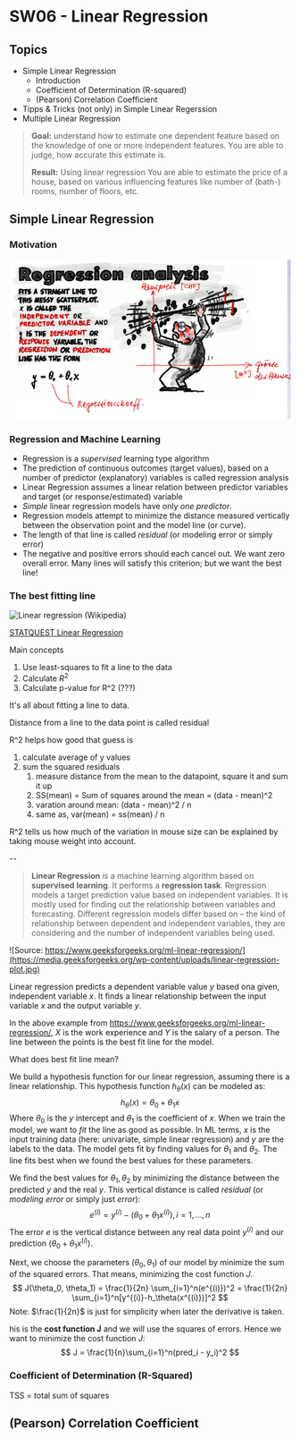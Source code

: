 # SW06 - Linear Regression

## Topics

* Simple Linear Regression
  * Introduction
  * Coefficient of Determination (R-squared)
  * (Pearson) Correlation Coefficient
* Tipps & Tricks (not only) in Simple Linear Regerssion
* Multiple Linear Regression

> **Goal:** understand how to estimate one dependent feature based on the knowledge of one or more independent features. You are able to judge, how accurate this estimate is.
>
> **Result:** Using linear regression You are able to estimate the price of a house, based on various influencing features like number of (bath-) rooms, number of floors, etc.



## Simple Linear Regression

### Motivation

![image-20200329120005366](assets/image-20200329120005366.png)

### Regression and Machine Learning

* Regression is a *supervised* learning type algorithm
* The prediction of continuous outcomes (target values), based on a number of predictor (explanatory) variables is called regression analysis
* Linear Regression assumes a linear relation between predictor variables and target (or response/estimated) variable
* *Simple* linear regression models have only *one predictor*.
* Regression models attempt to minimize the distance measured vertically between the observation point and the model line (or curve).
* The length of that line is called *residual* (or modeling error or simply error)
* The negative and positive errors should each cancel out. We want zero overall error. Many lines will satisfy this criterion; but we want the best line!

### The best fitting line

![Linear regression (Wikipedia)](https://upload.wikimedia.org/wikipedia/commons/thumb/3/3a/Linear_regression.svg/438px-Linear_regression.svg.png)

[STATQUEST Linear Regression](https://www.youtube.com/watch?v=nk2CQITm_eo)

Main concepts

1.  Use least-squares to fit a line to the data
2. Calculate $R^2$
3. Calculate p-value for R^2 (???)

It's all about fitting a line to data.

Distance from a line to the data point is called residual



R^2 helps how good that guess is

1. calculate average of y values
2. sum the squared residuals
   1. measure distance from the mean to the datapoint, square it and sum it up
   2. SS(mean) = Sum of squares around the mean = (data - mean)^2
   3. varation  around mean: (data - mean)^2 / n
   4. same as, var(mean) = ss(mean) / n



R^2 tells us how much of the variation in mouse size can be explained by taking mouse weight into account.



--

> **Linear Regression** is a machine learning algorithm based on **supervised learning**. It performs a **regression task**. Regression models a target prediction value based on independent variables. It is mostly used for finding out the relationship between variables and forecasting. Different regression models differ based on – the kind of relationship between dependent and independent variables, they are considering and the number of independent variables being used.

![Source: https://www.geeksforgeeks.org/ml-linear-regression/](https://media.geeksforgeeks.org/wp-content/uploads/linear-regression-plot.jpg)

Linear regression predicts a dependent variable value $y$  based ona given, independent variable $x$. It finds a linear relationship between the input variable $x$ and the output variable $y$.

In the above example from https://www.geeksforgeeks.org/ml-linear-regression/, $X$ is the work experience and $Y$ is the salary of a person. The line between the points is the best fit line for the model.

What does best fit line mean?

We build a hypothesis function for our linear regression, assuming there is a linear relationship. This hypothesis function $h_\theta(x)$ can be modeled as:
$$
h_\theta(x) = \theta_0 + \theta_1x
$$
Where $\theta_0$ is the $y$ intercept and $\theta_1$ is the coefficient of $x$. When we train the model, we want to *fit* the line as good as possible. In ML terms, $x$ is the input training data (here: univariate, simple linear regression) and $y$ are the labels to the data. The model gets fit by finding values for $\theta_1$ and $\theta_2$. The line fits best when we found the best values for these parameters.

We find the best values  for $\theta_1, \theta_2$ by minimizing the distance between the predicted $y$ and the real $y$. This vertical distance is called *residual* (or *modeling error* or simply just *error*):
$$
e^{(i)} = y^{(i)}-(\theta_0+\theta_1x^{(i)}), i = 1,\ldots,n
$$
The error $e$ is the vertical distance between any real data point $y^{(i)}$ and our prediction $(\theta_0+\theta_1x^{(i)})$.

Next, we choose the parameters ($\theta_0, \theta_1$) of our model by minimize the sum of the squared errors. That means, minimizing the cost function $J$.
$$
J(\theta_0, \theta_1)
	= \frac{1}{2n} \sum_{i=1}^n(e^{(i)})^2
	= \frac{1}{2n} \sum_{i=1}^n[y^{(i)}-h_\theta(x^{(i)})]^2
$$
Note: $\frac{1}{2n}$ is just for simplicity when later the derivative is taken.







his is the **cost function J** and we will use the squares of errors. Hence we want to minimize the cost function $J$:
$$
J = \frac{1}{n}\sum_{i=1}^n(pred_i - y_i)^2
$$




### Coefficient of Determination (R-Squared)

TSS = total sum of squares



## (Pearson) Correlation Coefficient